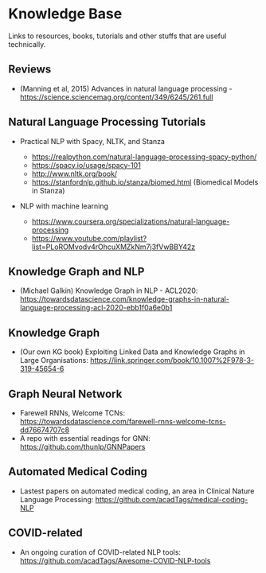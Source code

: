 # Knowledge Base
Links to resources, books, tutorials and other stuffs that are useful technically.

## Reviews
- (Manning et al, 2015) Advances in natural language processing - https://science.sciencemag.org/content/349/6245/261.full

## Natural Language Processing Tutorials
- Practical NLP with Spacy, NLTK, and Stanza
  - https://realpython.com/natural-language-processing-spacy-python/
  - https://spacy.io/usage/spacy-101 
  - http://www.nltk.org/book/
  - https://stanfordnlp.github.io/stanza/biomed.html (Biomedical Models in Stanza)
 
- NLP with machine learning
  - https://www.coursera.org/specializations/natural-language-processing
  - https://www.youtube.com/playlist?list=PLoROMvodv4rOhcuXMZkNm7j3fVwBBY42z

## Knowledge Graph and NLP
- (Michael Galkin) Knowledge Graph in NLP - ACL2020: https://towardsdatascience.com/knowledge-graphs-in-natural-language-processing-acl-2020-ebb1f0a6e0b1

## Knowledge Graph
- (Our own KG book) Exploiting Linked Data and Knowledge Graphs in Large Organisations: https://link.springer.com/book/10.1007%2F978-3-319-45654-6

## Graph Neural Network
- Farewell RNNs, Welcome TCNs: https://towardsdatascience.com/farewell-rnns-welcome-tcns-dd76674707c8
- A repo with essential readings for GNN: https://github.com/thunlp/GNNPapers

## Automated Medical Coding
- Lastest papers on automated medical coding, an area in Clinical Nature Language Processing: https://github.com/acadTags/medical-coding-NLP

## COVID-related
- An ongoing curation of COVID-related NLP tools: https://github.com/acadTags/Awesome-COVID-NLP-tools
